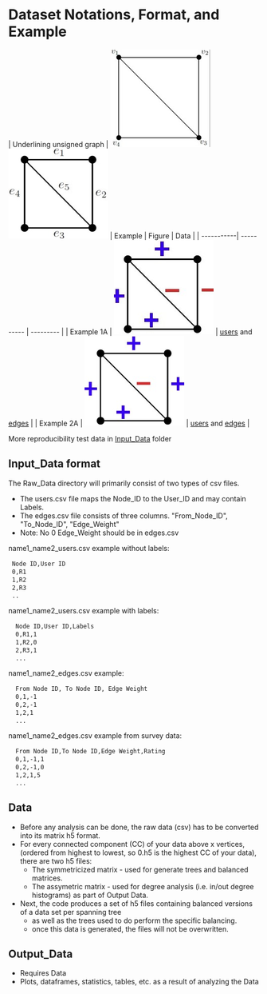 # Dataset Notations, Format, and Example

| Underlining unsigned graph | ![Vertices](figures/Nodes.jpg)   ![Edges](figures/Edges.jpg)
| Example    | Figure     |  Data     |
| -----------| ---------- | --------- |
| Example 1A | ![Example 1A](figures/1A-signs.jpg) | [users](Input_Data/test1A_users.csv) and [edges](Input_Data/test1A_edges.csv) |
| Example 2A | ![Example 2A](figures/2A-signs.jpg) | [users](Input_Data/test2A_users.csv) and [edges](Input_Data/test2A_edges.csv) |

More reproducibility test data in [Input_Data](Input_Data/README.md) folder

## Input_Data format 

The Raw_Data directory will primarily consist of two types of csv files.
* The users.csv file maps the Node_ID to the User_ID and may contain Labels. 
* The edges.csv file consists of three columns. "From_Node_ID", "To_Node_ID", "Edge_Weight"
* Note: No 0 Edge_Weight should be in edges.csv

name1_name2_users.csv example without labels:  
 ``` 
  Node ID,User ID
  0,R1
  1,R2
  2,R3
  ..
```
name1_name2_users.csv example with labels:  
```
  Node ID,User ID,Labels
  0,R1,1
  1,R2,0
  2,R3,1
  ...
```

name1_name2_edges.csv example:  
``` 
  From Node ID, To Node ID, Edge Weight
  0,1,-1
  0,2,-1
  1,2,1
  ...
```
name1_name2_edges.csv example from survey data:  
``` 
  From Node ID,To Node ID,Edge Weight,Rating
  0,1,-1,1
  0,2,-1,0
  1,2,1,5
  ...
```

## Data   

  * Before any analysis can be done, the raw data (csv) has to be converted into its matrix h5 format. 
  * For every connected component (CC) of your data above x vertices, (ordered from highest to lowest, so 0.h5 is the highest CC of your data), there are two h5 files: 
    * The symmetricized matrix - used for generate trees and balanced matrices. 
    * The assymetric matrix - used for degree analysis (i.e. in/out degree histograms) as part of Output Data.
   * Next, the code produces a set of h5 files containing balanced versions of a data set per spanning tree 
     * as well as the trees used to do perform the specific balancing. 
     * once this data is generated, the files will not be overwritten.


## Output_Data

  * Requires Data
  * Plots, dataframes, statistics, tables, etc. as a result of analyzing the Data
